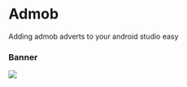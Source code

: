 # Admob
Adding admob adverts to your android studio easy

<h3> Banner </h3>
<img src="https://i.hizliresim.com/RrbQgY.png"
